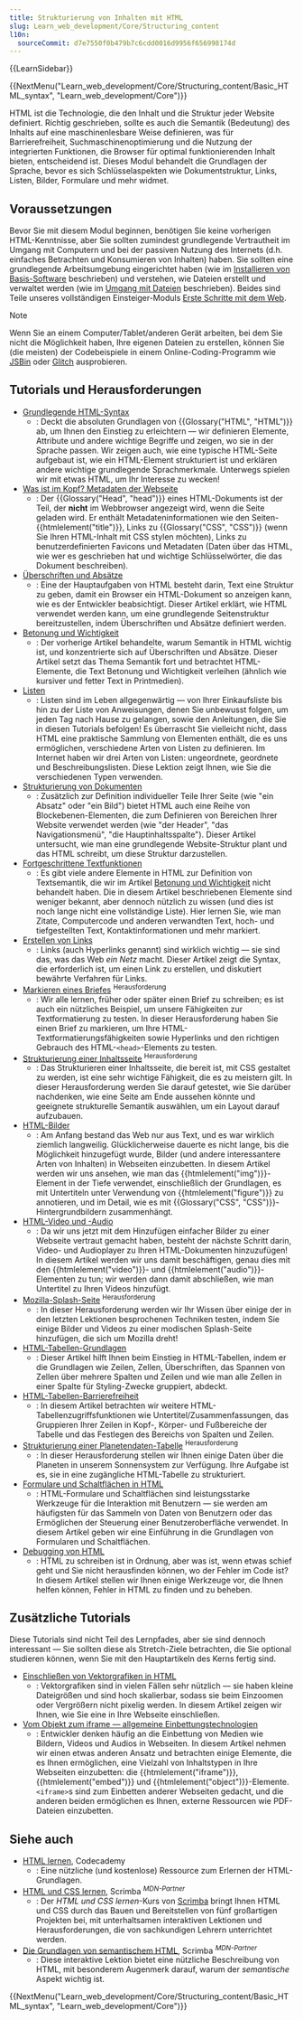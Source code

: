 ```yaml
---
title: Strukturierung von Inhalten mit HTML
slug: Learn_web_development/Core/Structuring_content
l10n:
  sourceCommit: d7e7550f0b479b7c6cdd0016d9956f656998174d
---
```


{{LearnSidebar}}

{{NextMenu("Learn_web_development/Core/Structuring_content/Basic_HTML_syntax", "Learn_web_development/Core")}}

HTML ist die Technologie, die den Inhalt und die Struktur jeder Website definiert. Richtig geschrieben, sollte es auch die Semantik (Bedeutung) des Inhalts auf eine maschinenlesbare Weise definieren, was für Barrierefreiheit, Suchmaschinenoptimierung und die Nutzung der integrierten Funktionen, die Browser für optimal funktionierenden Inhalt bieten, entscheidend ist. Dieses Modul behandelt die Grundlagen der Sprache, bevor es sich Schlüsselaspekten wie Dokumentstruktur, Links, Listen, Bilder, Formulare und mehr widmet.

## Voraussetzungen

Bevor Sie mit diesem Modul beginnen, benötigen Sie keine vorherigen HTML-Kenntnisse, aber Sie sollten zumindest grundlegende Vertrautheit im Umgang mit Computern und bei der passiven Nutzung des Internets (d.h. einfaches Betrachten und Konsumieren von Inhalten) haben. Sie sollten eine grundlegende Arbeitsumgebung eingerichtet haben (wie im [Installieren von Basis-Software](/de/docs/Learn_web_development/Getting_started/Environment_setup/Installing_software) beschrieben) und verstehen, wie Dateien erstellt und verwaltet werden (wie im [Umgang mit Dateien](/de/docs/Learn_web_development/Getting_started/Environment_setup/Dealing_with_files) beschrieben). Beides sind Teile unseres vollständigen Einsteiger-Moduls [Erste Schritte mit dem Web](/de/docs/Learn_web_development/Getting_started/Your_first_website).

> [!NOTE]
> Wenn Sie an einem Computer/Tablet/anderen Gerät arbeiten, bei dem Sie nicht die Möglichkeit haben, Ihre eigenen Dateien zu erstellen, können Sie (die meisten) der Codebeispiele in einem Online-Coding-Programm wie [JSBin](https://jsbin.com/) oder [Glitch](https://glitch.com/) ausprobieren.

## Tutorials und Herausforderungen

- [Grundlegende HTML-Syntax](/de/docs/Learn_web_development/Core/Structuring_content/Basic_HTML_syntax)
  - : Deckt die absoluten Grundlagen von {{Glossary("HTML", "HTML")}} ab, um Ihnen den Einstieg zu erleichtern — wir definieren Elemente, Attribute und andere wichtige Begriffe und zeigen, wo sie in der Sprache passen. Wir zeigen auch, wie eine typische HTML-Seite aufgebaut ist, wie ein HTML-Element strukturiert ist und erklären andere wichtige grundlegende Sprachmerkmale. Unterwegs spielen wir mit etwas HTML, um Ihr Interesse zu wecken!
- [Was ist im Kopf? Metadaten der Webseite](/de/docs/Learn_web_development/Core/Structuring_content/Webpage_metadata)
  - : Der {{Glossary("Head", "head")}} eines HTML-Dokuments ist der Teil, der **nicht** im Webbrowser angezeigt wird, wenn die Seite geladen wird. Er enthält Metadateninformationen wie den Seiten-{{htmlelement("title")}}, Links zu {{Glossary("CSS", "CSS")}} (wenn Sie Ihren HTML-Inhalt mit CSS stylen möchten), Links zu benutzerdefinierten Favicons und Metadaten (Daten über das HTML, wie wer es geschrieben hat und wichtige Schlüsselwörter, die das Dokument beschreiben).
- [Überschriften und Absätze](/de/docs/Learn_web_development/Core/Structuring_content/Headings_and_paragraphs)
  - : Eine der Hauptaufgaben von HTML besteht darin, Text eine Struktur zu geben, damit ein Browser ein HTML-Dokument so anzeigen kann, wie es der Entwickler beabsichtigt. Dieser Artikel erklärt, wie HTML verwendet werden kann, um eine grundlegende Seitenstruktur bereitzustellen, indem Überschriften und Absätze definiert werden.
- [Betonung und Wichtigkeit](/de/docs/Learn_web_development/Core/Structuring_content/Emphasis_and_importance)
  - : Der vorherige Artikel behandelte, warum Semantik in HTML wichtig ist, und konzentrierte sich auf Überschriften und Absätze. Dieser Artikel setzt das Thema Semantik fort und betrachtet HTML-Elemente, die Text Betonung und Wichtigkeit verleihen (ähnlich wie kursiver und fetter Text in Printmedien).
- [Listen](/de/docs/Learn_web_development/Core/Structuring_content/Lists)
  - : Listen sind im Leben allgegenwärtig — von Ihrer Einkaufsliste bis hin zu der Liste von Anweisungen, denen Sie unbewusst folgen, um jeden Tag nach Hause zu gelangen, sowie den Anleitungen, die Sie in diesen Tutorials befolgen! Es überrascht Sie vielleicht nicht, dass HTML eine praktische Sammlung von Elementen enthält, die es uns ermöglichen, verschiedene Arten von Listen zu definieren. Im Internet haben wir drei Arten von Listen: ungeordnete, geordnete und Beschreibungslisten. Diese Lektion zeigt Ihnen, wie Sie die verschiedenen Typen verwenden.
- [Strukturierung von Dokumenten](/de/docs/Learn_web_development/Core/Structuring_content/Structuring_documents)
  - : Zusätzlich zur Definition individueller Teile Ihrer Seite (wie "ein Absatz" oder "ein Bild") bietet HTML auch eine Reihe von Blockebenen-Elementen, die zum Definieren von Bereichen Ihrer Website verwendet werden (wie "der Header", "das Navigationsmenü", "die Hauptinhaltsspalte"). Dieser Artikel untersucht, wie man eine grundlegende Website-Struktur plant und das HTML schreibt, um diese Struktur darzustellen.
- [Fortgeschrittene Textfunktionen](/de/docs/Learn_web_development/Core/Structuring_content/Advanced_text_features)
  - : Es gibt viele andere Elemente in HTML zur Definition von Textsemantik, die wir im Artikel [Betonung und Wichtigkeit](/de/docs/Learn_web_development/Core/Structuring_content/Emphasis_and_importance) nicht behandelt haben. Die in diesem Artikel beschriebenen Elemente sind weniger bekannt, aber dennoch nützlich zu wissen (und dies ist noch lange nicht eine vollständige Liste). Hier lernen Sie, wie man Zitate, Computercode und anderen verwandten Text, hoch- und tiefgestellten Text, Kontaktinformationen und mehr markiert.
- [Erstellen von Links](/de/docs/Learn_web_development/Core/Structuring_content/Creating_links)
  - : Links (auch Hyperlinks genannt) sind wirklich wichtig — sie sind das, was das Web _ein Netz_ macht. Dieser Artikel zeigt die Syntax, die erforderlich ist, um einen Link zu erstellen, und diskutiert bewährte Verfahren für Links.
- [Markieren eines Briefes](/de/docs/Learn_web_development/Core/Structuring_content/Marking_up_a_letter) <sup>Herausforderung</sup>
  - : Wir alle lernen, früher oder später einen Brief zu schreiben; es ist auch ein nützliches Beispiel, um unsere Fähigkeiten zur Textformatierung zu testen. In dieser Herausforderung haben Sie einen Brief zu markieren, um Ihre HTML-Textformatierungsfähigkeiten sowie Hyperlinks und den richtigen Gebrauch des HTML-`<head>`-Elements zu testen.
- [Strukturierung einer Inhaltsseite](/de/docs/Learn_web_development/Core/Structuring_content/Structuring_a_page_of_content) <sup>Herausforderung</sup>
  - : Das Strukturieren einer Inhaltsseite, die bereit ist, mit CSS gestaltet zu werden, ist eine sehr wichtige Fähigkeit, die es zu meistern gilt. In dieser Herausforderung werden Sie darauf getestet, wie Sie darüber nachdenken, wie eine Seite am Ende aussehen könnte und geeignete strukturelle Semantik auswählen, um ein Layout darauf aufzubauen.
- [HTML-Bilder](/de/docs/Learn_web_development/Core/Structuring_content/HTML_images)
  - : Am Anfang bestand das Web nur aus Text, und es war wirklich ziemlich langweilig. Glücklicherweise dauerte es nicht lange, bis die Möglichkeit hinzugefügt wurde, Bilder (und andere interessantere Arten von Inhalten) in Webseiten einzubetten. In diesem Artikel werden wir uns ansehen, wie man das {{htmlelement("img")}}-Element in der Tiefe verwendet, einschließlich der Grundlagen, es mit Untertiteln unter Verwendung von {{htmlelement("figure")}} zu annotieren, und im Detail, wie es mit {{Glossary("CSS", "CSS")}}-Hintergrundbildern zusammenhängt.
- [HTML-Video und -Audio](/de/docs/Learn_web_development/Core/Structuring_content/HTML_video_and_audio)
  - : Da wir uns jetzt mit dem Hinzufügen einfacher Bilder zu einer Webseite vertraut gemacht haben, besteht der nächste Schritt darin, Video- und Audioplayer zu Ihren HTML-Dokumenten hinzuzufügen! In diesem Artikel werden wir uns damit beschäftigen, genau dies mit den {{htmlelement("video")}}- und {{htmlelement("audio")}}-Elementen zu tun; wir werden dann damit abschließen, wie man Untertitel zu Ihren Videos hinzufügt.
- [Mozilla-Splash-Seite](/de/docs/Learn_web_development/Core/Structuring_content/Mozilla_splash_page) <sup>Herausforderung</sup>
  - : In dieser Herausforderung werden wir Ihr Wissen über einige der in den letzten Lektionen besprochenen Techniken testen, indem Sie einige Bilder und Videos zu einer modischen Splash-Seite hinzufügen, die sich um Mozilla dreht!
- [HTML-Tabellen-Grundlagen](/de/docs/Learn_web_development/Core/Structuring_content/HTML_table_basics)
  - : Dieser Artikel hilft Ihnen beim Einstieg in HTML-Tabellen, indem er die Grundlagen wie Zeilen, Zellen, Überschriften, das Spannen von Zellen über mehrere Spalten und Zeilen und wie man alle Zellen in einer Spalte für Styling-Zwecke gruppiert, abdeckt.
- [HTML-Tabellen-Barrierefreiheit](/de/docs/Learn_web_development/Core/Structuring_content/Table_accessibility)
  - : In diesem Artikel betrachten wir weitere HTML-Tabellenzugriffsfunktionen wie Untertitel/Zusammenfassungen, das Gruppieren Ihrer Zeilen in Kopf-, Körper- und Fußbereiche der Tabelle und das Festlegen des Bereichs von Spalten und Zeilen.
- [Strukturierung einer Planetendaten-Tabelle](/de/docs/Learn_web_development/Core/Structuring_content/Planet_data_table) <sup>Herausforderung</sup>
  - : In dieser Herausforderung stellen wir Ihnen einige Daten über die Planeten in unserem Sonnensystem zur Verfügung. Ihre Aufgabe ist es, sie in eine zugängliche HTML-Tabelle zu strukturiert.
- [Formulare und Schaltflächen in HTML](/de/docs/Learn_web_development/Core/Structuring_content/HTML_forms)
  - : HTML-Formulare und Schaltflächen sind leistungsstarke Werkzeuge für die Interaktion mit Benutzern — sie werden am häufigsten für das Sammeln von Daten von Benutzern oder das Ermöglichen der Steuerung einer Benutzeroberfläche verwendet. In diesem Artikel geben wir eine Einführung in die Grundlagen von Formularen und Schaltflächen.
- [Debugging von HTML](/de/docs/Learn_web_development/Core/Structuring_content/Debugging_HTML)
  - : HTML zu schreiben ist in Ordnung, aber was ist, wenn etwas schief geht und Sie nicht herausfinden können, wo der Fehler im Code ist? In diesem Artikel stellen wir Ihnen einige Werkzeuge vor, die Ihnen helfen können, Fehler in HTML zu finden und zu beheben.

## Zusätzliche Tutorials

Diese Tutorials sind nicht Teil des Lernpfades, aber sie sind dennoch interessant — Sie sollten diese als Stretch-Ziele betrachten, die Sie optional studieren können, wenn Sie mit den Hauptartikeln des Kerns fertig sind.

- [Einschließen von Vektorgrafiken in HTML](/de/docs/Learn_web_development/Core/Structuring_content/Including_vector_graphics_in_HTML)
  - : Vektorgrafiken sind in vielen Fällen sehr nützlich — sie haben kleine Dateigrößen und sind hoch skalierbar, sodass sie beim Einzoomen oder Vergrößern nicht pixelig werden. In diesem Artikel zeigen wir Ihnen, wie Sie eine in Ihre Webseite einschließen.
- [Vom Objekt zum iframe — allgemeine Einbettungstechnologien](/de/docs/Learn_web_development/Core/Structuring_content/General_embedding_technologies)
  - : Entwickler denken häufig an die Einbettung von Medien wie Bildern, Videos und Audios in Webseiten. In diesem Artikel nehmen wir einen etwas anderen Ansatz und betrachten einige Elemente, die es Ihnen ermöglichen, eine Vielzahl von Inhaltstypen in Ihre Webseiten einzubetten: die {{htmlelement("iframe")}}, {{htmlelement("embed")}} und {{htmlelement("object")}}-Elemente. `<iframe>`s sind zum Einbetten anderer Webseiten gedacht, und die anderen beiden ermöglichen es Ihnen, externe Ressourcen wie PDF-Dateien einzubetten.

## Siehe auch

- [HTML lernen](https://www.codecademy.com/learn/learn-html), Codecademy
  - : Eine nützliche (und kostenlose) Ressource zum Erlernen der HTML-Grundlagen.
- [HTML und CSS lernen](https://scrimba.com/learn-html-and-css-c0p?via=mdn), Scrimba <sup>_MDN-Partner_</sup>
  - : Der _HTML und CSS lernen_-Kurs von [Scrimba](https://scrimba.com/?via=mdn) bringt Ihnen HTML und CSS durch das Bauen und Bereitstellen von fünf großartigen Projekten bei, mit unterhaltsamen interaktiven Lektionen und Herausforderungen, die von sachkundigen Lehrern unterrichtet werden.
- [Die Grundlagen von semantischem HTML](https://scrimba.com/the-frontend-developer-career-path-c0j/~0xid?via=mdn), Scrimba <sup>_MDN-Partner_</sup>
  - : Diese interaktive Lektion bietet eine nützliche Beschreibung von HTML, mit besonderem Augenmerk darauf, warum der _semantische_ Aspekt wichtig ist.

{{NextMenu("Learn_web_development/Core/Structuring_content/Basic_HTML_syntax", "Learn_web_development/Core")}}
